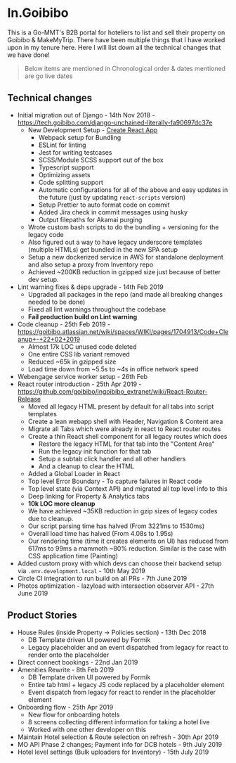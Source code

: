# In.Goibibo

This is a Go-MMT's B2B portal for hoteliers to list and sell their property on Goibibo & MakeMyTrip. There have been multiple things that I have worked upon in my tenure here. Here I will list down all the technical changes that we have done!

> Below items are mentioned in Chronological order & dates mentioned are go live dates

## Technical changes

* Initial migration out of Django - 14th Nov 2018 - https://tech.goibibo.com/django-unchained-literally-fa90697dc37e
  - New Development Setup - [Create React App](https://create-react-app.dev/)
    - Webpack setup for Bundling
    - ESLint for linting
    - Jest for writing testcases
    - SCSS/Module SCSS support out of the box
    - Typescript support
    - Optimizing assets
    - Code splitting support
    - Automatic configurations for all of the above and easy updates in the future (just by updating `react-scripts` version)
    - Setup Prettier to auto format code on commit
    - Added Jira check in commit messages using husky
    - Output filepaths for Akamai purging
  - Wrote custom bash scripts to do the bundling + versioning for the legacy code
  - Also figured out a way to have legacy underscore templates (multiple HTMLs) get bundled in the new SPA setup
  - Setup a new dockerized service in AWS for standalone deployment and also setup a proxy from Inventory repo
  - Achieved ~200KB reduction in gzipped size just because of better dev setup.
* Lint warning fixes & deps upgrade - 14th Feb 2019
  - Upgraded all packages in the repo (and made all breaking changes needed to be done)
  - Fixed all lint warnings throughout the codebase
  - **Fail production build on Lint warning**
* Code cleanup - 25th Feb 2019 - https://goibibo.atlassian.net/wiki/spaces/WIKI/pages/1704913/Code+Cleanup+-+22+02+2019
  - Almost 17k LOC unused code deleted
  - One entire CSS lib variant removed
  - Reduced ~65k in gzipped size
  - Load time down from ~5.5s to ~4s in office network speed
* Webengage service worker setup - 26th Feb
* React router introduction - 25th Apr 2019 - https://github.com/goibibo/ingoibibo_extranet/wiki/React-Router-Release
  - Moved all legacy HTML present by default for all tabs into script templates
  - Create a lean webapp shell with Header, Navigation & Content area
  - Migrate all Tabs which were already in react to React router routes
  - Create a thin React shell component for all legacy routes which does
    - Restore the legacy HTML for that tab into the "Content Area"
    - Run the legacy init function for that tab
    - Setup a subtab click handler and all other handlers
    - And a cleanup to clear the HTML
  - Added a Global Loader in React
  - Top level Error Boundary - To capture failures in React code
  - Top level state (via Context API) and migrated all top level info to this
  - Deep linking for Property & Analytics tabs
  - **10k LOC more cleanup**
  - We have achieved ~35KB reduction in gzip sizes of legacy codes due to cleanup.
  - Our script parsing time has halved (From 3221ms to 1530ms)
  - Overall load time has halved (From 4.08s to 1.95s)
  - Our rendering time (time it creates elements on UI) has reduced from 617ms to 99ms a mammoth ~80% reduction. Similar is the case with CSS application time (Painting)
* Added custom proxy with which devs can choose their backend setup via `.env.development.local` - 10th May 2019
* Circle CI integration to run build on all PRs - 7th June 2019
* Photos optimization - lazyload with intersection observer API - 27th June 2019

## Product Stories

* House Rules (inside Property -> Policies section) - 13th Dec 2018
  - DB Template driven UI powered by Formik
  - Legacy placeholder and an event dispatched from legacy for react to render onto the placeholder
* Direct connect bookings - 22nd Jan 2019
* Amenities Rewrite - 8th Feb 2019
  - DB Template driven UI powered by Formik
  - Entire tab html + legacy JS code replaced by a placeholder element
  - Event dispatch from legacy for react to render in the placeholder element
* Onboarding flow - 25th Apr 2019
  - New flow for onboarding hotels
  - 8 screens collecting different information for taking a hotel live
  - Worked with one other developer on this
* Maintain Hotel selection & Route selection on refresh - 30th Apr 2019
* MO API Phase 2 changes; Payment info for DCB hotels - 9th July 2019
* Hotel level settings (Bulk uploaders for Inventory) - 15th July 2019
